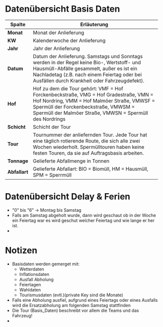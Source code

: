 # Datenübersicht Basis Daten

| **Spalte**  | **Erläuterung**                                                                                                                                  |
|-------------|--------------------------------------------------------------------------------------------------------------------------------------------------|
| **Monat**   | Monat der Anlieferung                                                                                                                           |
| **KW**      | Kalenderwoche der Anlieferung                                                                                                                    |
| **Jahr**    | Jahr der Anlieferung                                                                                                                            |
| **Datum**   | Datum der Anlieferung. Samstags und Sonntags werden in der Regel keine Bio-, Wertstoff- und Hausmüll-Abfälle gesammelt, außer es ist ein Nachladetag (z.B. nach einem Feiertag oder bei Ausfällen durch Krankheit oder Fahrzeugdefekt). |
| **Hof**     | Hof zu dem die Tour gehört: VMF = Hof Forckenbeckstraße, VMG = Hof Gradestraße, VMN = Hof Nordring, VMM = Hof Malmöer Straße, VMWSF = Spermüll der Forckenbeckstraße, VMWSM = Spermüll der Malmöer Straße, VMWSN = Spermüll des Nordrings |
| **Schicht** | Schicht der Tour                                                                                                                                |
| **Tour**    | Tournummer der anliefernden Tour. Jede Tour hat eine täglich rotierende Route, die sich alle zwei Wochen wiederholt. Spermülltouren haben keine festen Touren, da sie auf Auftragsbasis arbeiten. |
| **Tonnage** | Gelieferte Abfallmenge in Tonnen                                                                                                                 |
| **Abfallart** | Gelieferte Abfallart: BIO = Biomüll, HM = Hausmüll, SPM = Sperrmüll                                                              |

# Datenübersicht Delay & Ferien
- "0" bis "6" -> Montag bis Samstag
- Falls am Samstag abgeholt wurde, dann wird geschaut ob in der Woche ein Feiertag war es wird geschut welcher Feiertag und wie lange er her ist.
- 


# Notizen
- Basisdaten werden gemerget mit:
  - Wetterdaten
  - Inflationsdaten
  - Ausfall Abholung
  - Feiertagen
  - Wahldaten
  - Tourismusdaten (evtl.)(private Key sind die Monate)
- Falls eine Abholung ausfiel, aufgrund eines Feiertags oder eines Ausfalls wird die Ersatzabholung am folgenden Samstag stattfinden
- Die Tour (Basis_Daten) beschreibt vor allem die Teams und das Fahrzeug!
- 